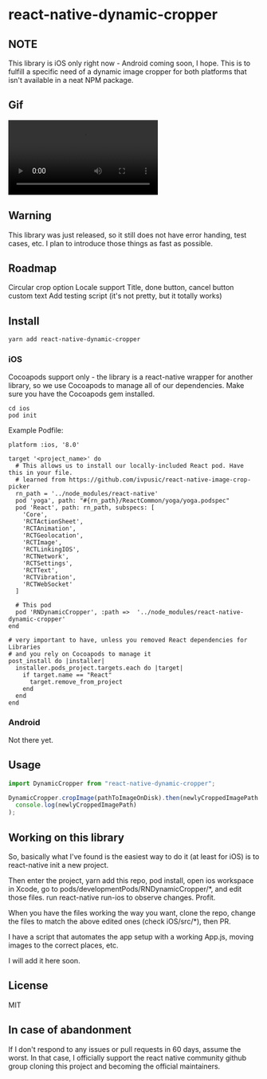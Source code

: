 # react-native-dynamic-cropper

## NOTE

This library is iOS only right now - Android coming soon, I hope. This is to fulfill a specific need of a dynamic image cropper for both platforms that isn't available in a neat NPM package.

## Gif
![capybara cropped](https://i.gyazo.com/9852c184cee9869e81b8c4d498810275.mp4)

## Warning

This library was just released, so it still does not have error handing, test cases, etc. I plan to introduce those things as fast as possible.

## Roadmap

Circular crop option
Locale support
Title, done button, cancel button custom text
Add testing script (it's not pretty, but it totally works)

## Install

`yarn add react-native-dynamic-cropper`

### iOS

Cocoapods support only - the library is a react-native wrapper for another library, so we use Cocoapods to manage all of our dependencies. Make sure you have the Cocoapods gem installed.

```
cd ios
pod init
```

Example Podfile:

```
platform :ios, '8.0'

target '<project_name>' do
  # This allows us to install our locally-included React pod. Have this in your file.
  # learned from https://github.com/ivpusic/react-native-image-crop-picker
  rn_path = '../node_modules/react-native'
  pod 'yoga', path: "#{rn_path}/ReactCommon/yoga/yoga.podspec"
  pod 'React', path: rn_path, subspecs: [
    'Core',
    'RCTActionSheet',
    'RCTAnimation',
    'RCTGeolocation',
    'RCTImage',
    'RCTLinkingIOS',
    'RCTNetwork',
    'RCTSettings',
    'RCTText',
    'RCTVibration',
    'RCTWebSocket'
  ]

  # This pod
  pod 'RNDynamicCropper', :path =>  '../node_modules/react-native-dynamic-cropper'
end

# very important to have, unless you removed React dependencies for Libraries
# and you rely on Cocoapods to manage it
post_install do |installer|
  installer.pods_project.targets.each do |target|
    if target.name == "React"
      target.remove_from_project
    end
  end
end
```

### Android

Not there yet.

## Usage

```javascript
import DynamicCropper from "react-native-dynamic-cropper";

DynamicCropper.cropImage(pathToImageOnDisk).then(newlyCroppedImagePath =>
  console.log(newlyCroppedImagePath)
);
```

## Working on this library

So, basically what I've found is the easiest way to do it (at least for iOS) is to react-native init a new project.

Then enter the project, yarn add this repo, pod install, open ios workspace in Xcode, go to pods/developmentPods/RNDynamicCropper/*, and edit those files. run react-native run-ios to observe changes. Profit.

When you have the files working the way you want, clone the repo, change the files to match the above edited ones (check iOS/src/*), then PR.

I have a script that automates the app setup with a working App.js, moving images to the correct places, etc.

I will add it here soon.

## License

MIT

## In case of abandonment

If I don't respond to any issues or pull requests in 60 days, assume the worst. In that case, I officially support the react native community github group cloning this project and becoming the official maintainers.
